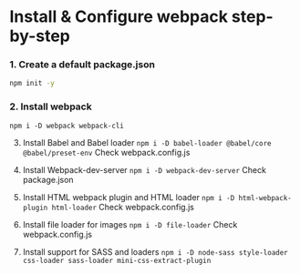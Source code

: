# Install & Configure webpack step-by-step

### 1. Create a default package.json
```bash
npm init -y
```

### 2. Install webpack
```npm i -D webpack webpack-cli```

3. Install Babel and Babel loader
```npm i -D babel-loader @babel/core @babel/preset-env```
Check webpack.config.js 

4. Install Webpack-dev-server
```npm i -D webpack-dev-server```
Check package.json

5. Install HTML webpack plugin and HTML loader
```npm i -D html-webpack-plugin html-loader```
Check webpack.config.js

6. Install file loader for images
```npm i -D file-loader```
Check webpack.config.js

7. Install support for SASS and loaders
```npm i -D node-sass style-loader css-loader sass-loader mini-css-extract-plugin```